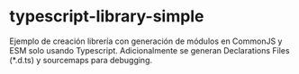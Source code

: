 # typescript-library-simple

Ejemplo de creación librería con generación de módulos en CommonJS y ESM solo usando Typescript.
Adicionalmente se generan Declarations Files (*.d.ts) y sourcemaps para debugging.


